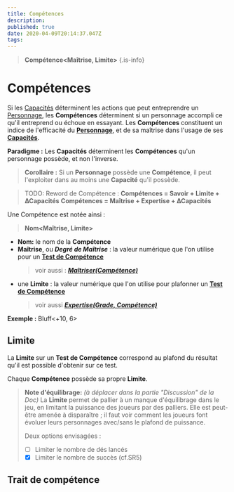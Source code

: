 ```yaml
---
title: Compétences
description: 
published: true
date: 2020-04-09T20:14:37.047Z
tags: 
---
```



> **Compétence<Maîtrise, Limite>**
{.is-info}


# Compétences

Si les [Capacités][] déterminent les actions que peut entreprendre un [Personnage][], les **Compétences** déterminent si un personnage accompli ce qu'il entreprend ou échoue en essayant.
Les **Compétences** constituent un indice de l'efficacité du **[Personnage][]**, et de sa maîtrise dans l'usage de ses **[Capacités][]**.


<!--
A skill is an ability that allows a character to perform some action or make some item that improves with use. The improvement depends on the difficulty of the action or the difficulty in creating the item. Professions are a subset of skills. Not all skills are professions.
-->

**Paradigme :**
Les **Capacités** déterminent les **Compétences** qu'un personnage possède, et non l'inverse.
> **Corollaire :**
Si un **Personnage** possède une **Compétence**, il peut l'exploiter dans au moins une **Capacité** qu'il possède. 

> TODO:
Reword de Compétence :
**Compétences = Savoir + Limite + ∆Capacités**
**Compétences = Maîtrise + Expertise + ∆Capacités**



Une Compétence est notée ainsi :
> **Nom<Maîtrise, Limite>**
- **Nom:** le nom de la **Compétence**
- **Maîtrise**, ou **_Degré de Maîtrise_** : la valeur numérique que l'on utilise pour un **[Test de Compétence][core]**
    > voir aussi : **_[Maîtriser(Compétence)](https://trello.com/c/vvsCl8rH)_**
- une **Limite** : la valeur numérique que l'on utilise pour plafonner un **[Test de Compétence](https://trello.com/c/fyO14sIR)**
    > voir aussi **_[Expertise(Grade, Compétence)](https://trello.com/c/0EKOzT2h)_**

**Exemple :** Bluff<+10, 6>

## Limite

La **Limite** sur un **Test de Compétence** correspond au plafond du résultat
qu'il est possible d'obtenir sur ce test.

Chaque **Compétence** possède sa propre **Limite**.

> **Note d'équilibrage:** _(à déplacer dans la partie "Discussion" de la Doc)_
> La **Limite** permet de pallier à un manque d'équilibrage dans le jeu, en limitant la puissance des joueurs par des palliers.
Elle est peut-être amenée à disparaître ; il faut voir comment les joueurs font évoluer leurs personnages avec/sans le plafond de puissance.
> 
> Deux options envisagées :
> - [ ] Limiter le nombre de dés lancés
> - [x] Limiter le nombre de succès (cf.SR5)

## Trait de compétence

[Capacités]: /sphérier/référence/capacités
[Capacités.trello]: https://trello.com/c/EUJsvYrZ

[core]:/sphérier/référence/core

[Compétences]: /sphérier/référence/compétences
[Compétences.trello]: https://trello.com/c/udzuobSo

[Personnage]: /sphérier/référence/personnages
[Personnage.trello]: https://trello.com/c/j5txrEnh